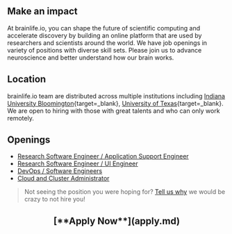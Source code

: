 <style> #disqus_thread, #__comments { display: none } </style>

## Make an impact

At brainlife.io, you can shape the future of scientific computing and accelerate discovery by building an online platform that are used by researchers and scientists around the world. We have job openings in variety of positions with diverse skill sets. Please join us to advance neuroscience and better understand how our brain works.

## Location

brainlife.io team are distributed across multiple institutions including [Indiana University Bloomington](https://www.indiana.edu/){target=_blank}, [University of Texas](https://utexas.edu){target=_blank}. We are open to hiring with those with great talents and who can only work remotely.

## Openings

* [Research Software Engineer / Application Support Engineer](rse_app.md)
* [Research Software Engineer / UI Engineer](rse_ui.md)
* [DevOps / Software Engineers](devop.md)
* [Cloud and Cluster Administrator](sysad.md)
<!-- * [Postdoctoral Research Scientists](postdoc.md) -->

> Not seeing the position you were hoping for? [Tell us why](mailto:pestillilab@gmail.com) we would be crazy to not hire you!

<center><h2>[**Apply Now**](apply.md)</h2></center>
